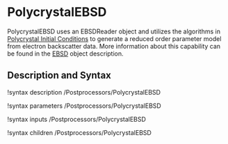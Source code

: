# PolycrystalEBSD

PolycrystalEBSD uses an EBSDReader object and utilizes the algorithms in [Polycrystal Initial Conditions](/ICs/PolycrystalICs.md) to generate a reduced order parameter model from electron backscatter data. More information about this capability can be found in the [EBSD](ICs/EBSD.md) object description.

## Description and Syntax

!syntax description /Postprocessors/PolycrystalEBSD

!syntax parameters /Postprocessors/PolycrystalEBSD

!syntax inputs /Postprocessors/PolycrystalEBSD

!syntax children /Postprocessors/PolycrystalEBSD
